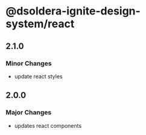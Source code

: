 # @dsoldera-ignite-design-system/react

## 2.1.0

### Minor Changes

- update react styles

## 2.0.0

### Major Changes

- updates react components
